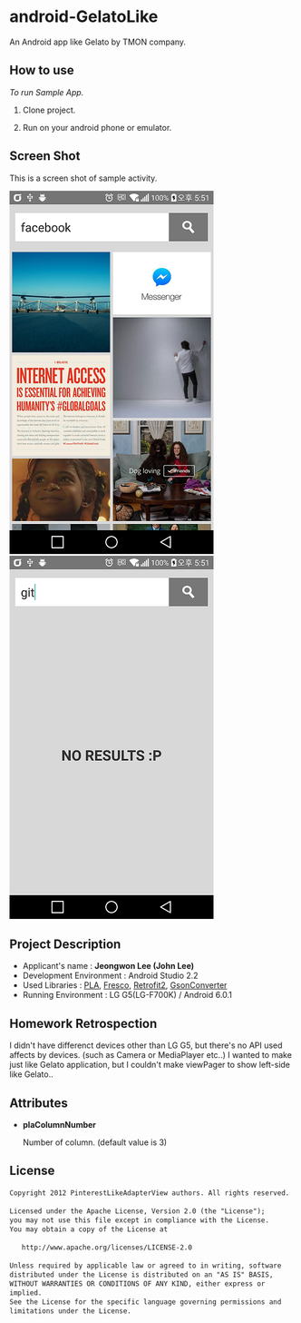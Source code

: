 # android-GelatoLike
An Android app like Gelato by TMON company.


How to use
-------------
*To run Sample App.*

  1. Clone project.

  2. Run on your android phone or emulator.
  

Screen Shot
----------------
This is a screen shot of sample activity.

![Example Image][3]
![Example Image][4]


Project Description
---------------------
 * Applicant's name : **Jeongwon Lee (John Lee)**
 * Development Environment : Android Studio 2.2
 * Used Libraries : [PLA](https://github.com/GDG-Korea/PinterestLikeAdapterView), [Fresco](https://github.com/facebook/fresco), 
 		    [Retrofit2](https://github.com/square/retrofit), [GsonConverter](https://github.com/square/retrofit/tree/master/retrofit-converters/gson)
 * Running Environment : LG G5(LG-F700K) / Android 6.0.1
 
 
Homework Retrospection
------------------------
I didn't have differenct devices other than LG G5, but there's no API used affects by devices. (such as Camera or MediaPlayer etc..)
I wanted to make just like Gelato application, but I couldn't make viewPager to show left-side like Gelato..

 
Attributes
-----------
* **plaColumnNumber**

	Number of column. (default value is 3)


License
-------

    Copyright 2012 PinterestLikeAdapterView authors. All rights reserved.

    Licensed under the Apache License, Version 2.0 (the "License");
    you may not use this file except in compliance with the License.
    You may obtain a copy of the License at

       http://www.apache.org/licenses/LICENSE-2.0

    Unless required by applicable law or agreed to in writing, software
    distributed under the License is distributed on an "AS IS" BASIS,
    WITHOUT WARRANTIES OR CONDITIONS OF ANY KIND, either express or implied.
    See the License for the specific language governing permissions and
    limitations under the License.

[3]: https://github.com/BROUDING/android-GelatoLike/blob/master/gelatoLikeScreenshot0.png
[4]: https://github.com/BROUDING/android-GelatoLike/blob/master/gelatoLikeScreenshot1.png

